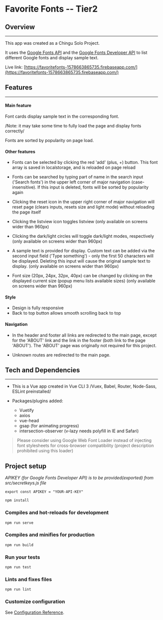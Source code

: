 # Favorite Fonts -- Tier2

## Overview
---

This app was created as a Chingu Solo Project.

It uses the [Google Fonts API](https://developers.google.com/fonts/docs/getting_started) and the [Google Fonts Developer API](https://developers.google.com/fonts/docs/developer_api) to list different Google fonts and display sample text.

Live link: [https://favoritefonts-1578663865735.firebaseapp.com/](https://favoritefonts-1578663865735.firebaseapp.com/)


## Features
---
#### Main feature
Font cards display sample text in the corresponding font.

/Note: it may take some time to fully load the page and display fonts correctly/

Fonts are sorted by popularity on page load.

#### Other features
* Fonts can be selected by clicking the red 'add' (plus, +) button. This font array is saved in localstorage, and is reloaded on page reload

* Fonts can be searched by typing part of name in the search input ('Search fonts') in the upper left corner of major navigation (case-insensitive). If this input is deleted, fonts will be sorted by popularity again

* Clicking the reset icon in the upper right corner of major navigation will reset page (clears inputs, resets size and light mode) without reloading the page itself

* Clicking the listview icon toggles listview (only available on screens wider than 960px)

* Clicking the dark/light circles will toggle dark/light modes, respectively (only available on screens wider than 960px)

* A sample text is provided for display. Custom text can be added via the second input field ('Type something') - only the first 50 characters will be displayed. Deleting this input will cause the original sample text to display. (only available on screens wider than 960px)

* Font size (20px, 24px, 32px, 40px) can be changed by clicking on the displayed current size (popup menu lists available sizes) (only available on screens wider than 960px)

#### Style
* Design is fully responsive
* Back to top button allows smooth scrolling back to top

#### Navigation
* In the header and footer all links are redirected to the main page, except for the 'ABOUT' link and the link in the footer (both link to the page 'ABOUT').
The 'ABOUT' page was originally not required for this project.

* Unknown routes are redirected to the main page.


## Tech and Dependencies
----
* This is a Vue app created in Vue CLI 3 /Vuex, Babel, Router, Node-Sass, ESLint preinstalled/

* Packages/plugins added:
  * Vuetify
  * axios
  * vue-head
  * gsap (for animating progress)
  * intersection-observer (v-lazy needs polyfill in IE and Safari)


>Please consider using Google Web Font Loader instead of injecting font stylesheets for cross-browser compatibility (project description prohibited using this loader)

## Project setup
*APIKEY (for Google Fonts Developer API) is to be provided(exported) from src/secretkeys.js file*

```
export const APIKEY = "YOUR-API-KEY"
```

```
npm install
```

### Compiles and hot-reloads for development
```
npm run serve
```

### Compiles and minifies for production
```
npm run build
```

### Run your tests
```
npm run test
```

### Lints and fixes files
```
npm run lint
```

### Customize configuration
See [Configuration Reference](https://cli.vuejs.org/config/).
